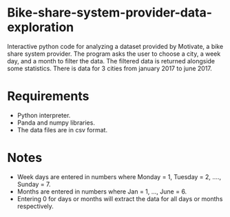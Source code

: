 # Bike-share-system-provider-data-exploration
Interactive python code for analyzing a dataset provided by Motivate, a bike share system provider. The program asks the user to choose a city, a week day, and a month to filter the data. The filtered data is returned alongside some statistics. There is data for 3 cities from january 2017 to june 2017.

# Requirements
- Python interpreter.
- Panda and numpy libraries.
- The data files are in csv format.

# Notes
- Week days are entered in numbers where Monday = 1, Tuesday = 2, ...., Sunday = 7.
- Months are entered in numbers where Jan = 1, ..., June = 6.
- Entering 0 for days or months will extract the data for all days or months respectively.
